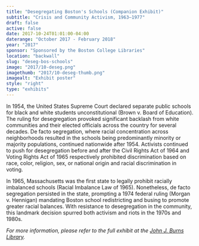 ```yaml
---
title: "Desegregating Boston's Schools (Companion Exhibit)"
subtitle: "Crisis and Community Activism, 1963–1977"
draft: false
active: false
date: 2017-10-24T01:01:00-04:00
daterange: "October 2017 - February 2018"
year: "2017"
sponsor: "Sponsored by the Boston College Libraries"
location: "backwall"
slug: "deseg-bos-schools"
image: "2017/10-deseg.png"
imagethumb: "2017/10-deseg-thumb.png"
imagealt: "Exhibit poster"
style: "right"
type: "exhibits"
---
```


In 1954, the United States Supreme Court declared separate public schools for black and white students unconstitutional (Brown v. Board of Education). The ruling for desegregation provoked significant backlash from white communities and their elected officials across the country for several decades. De facto segregation, where racial concentration across neighborhoods resulted in the schools being predominantly minority or majority populations, continued nationwide after 1954. Activists continued to push for desegregation before and after the Civil Rights Act of 1964 and Voting Rights Act of 1965 respectively prohibited discrimination based on race, color, religion, sex, or national origin and racial discrimination in voting.

In 1965, Massachusetts was the first state to legally prohibit racially imbalanced schools (Racial Imbalance Law of 1965). Nonetheless, de facto segregation persisted in the state, prompting a 1974 federal ruling (Morgan v. Hennigan) mandating Boston school redistricting and busing to promote greater racial balances. With resistance to desegregation in the community, this landmark decision spurred both activism and riots in the 1970s and 1980s.

<em>For more information, please refer to the full exhibit at the <a href="https://library.bc.edu/exhibits/2017/Oct/desegregating-boston-schools/">John J. Burns Library</a>.</em>
